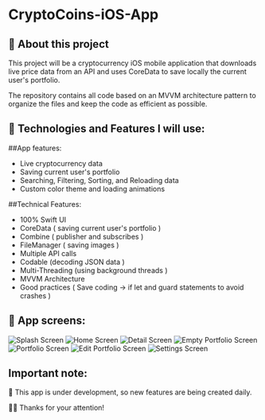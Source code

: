 # CryptoCoins-iOS-App

## 📱 About this project
This project will be a cryptocurrency iOS mobile application that downloads live price data from an API and uses CoreData to save locally the current user's portfolio.

The repository contains all code based on an MVVM architecture pattern to organize the files and keep the code as efficient as possible.

##  🤔 Technologies and Features I will use:

##App features:
* Live cryptocurrency data
* Saving current user's portfolio
* Searching, Filtering, Sorting, and Reloading data
* Custom color theme and loading animations

##Technical Features:
* 100% Swift UI
* CoreData ( saving current user's portfolio )
* Combine ( publisher and subscribes )
* FileManager ( saving images )
* Multiple API calls
* Codable (decoding JSON data )
* Multi-Threading (using background threads )
* MVVM Architecture
* Good practices ( Save coding -> if let and guard statements to avoid crashes )

##  📱 App screens:
![Splash Screen](https://github.com/edsonpsantos/images/blob/main/CryptoCoins/SplashScreen.png)
![Home Screen](https://github.com/edsonpsantos/images/blob/main/CryptoCoins/HomeScreen.png)
![Detail Screen](https://github.com/edsonpsantos/images/blob/main/CryptoCoins/DetailCryptoScreen.png)
![Empty Portfolio Screen](https://github.com/edsonpsantos/images/blob/main/CryptoCoins/EmptyPortfolioScreen.png)
![Portfolio Screen](https://github.com/edsonpsantos/images/blob/main/CryptoCoins/PortfolioScreen.png)
![Edit Portfolio Screen](https://github.com/edsonpsantos/images/blob/main/CryptoCoins/EditPortfolioScreen.png)
![Settings Screen](https://github.com/edsonpsantos/images/blob/main/CryptoCoins/SettingsScreen.png)

## Important note:
🚀 This app is under development, so new features are being created daily.

🙏🏽 Thanks for your attention! 
